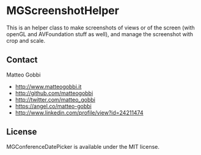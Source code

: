 MGScreenshotHelper
==================

This is an helper class to make screenshots of views or of the screen (with openGL and AVFoundation stuff as well), and manage the screenshot with crop and scale.

## Contact

Matteo Gobbi

- http://www.matteogobbi.it
- http://github.com/matteogobbi
- http://twitter.com/matteo_gobbi
- https://angel.co/matteo-gobbi
- http://www.linkedin.com/profile/view?id=24211474

## License

MGConferenceDatePicker is available under the MIT license.
